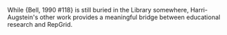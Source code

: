 While {Bell, 1990 #118} is still buried in the Library somewhere, Harri-Augstein's other work provides a meaningful bridge between educational research and RepGrid. 
